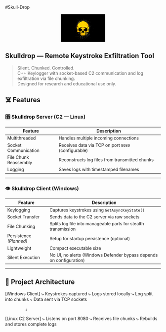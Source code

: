 #Skull-Drop
<p align="center">
  <img src="https://github.com/FajrJauhar/Skull-Drop/blob/main/skull.png" height="90px" >
</p>

##  Skulldrop — Remote Keystroke Exfiltration Tool

> Silent. Chunked. Controlled.  
> C++ Keylogger with socket-based C2 communication and log exfiltration via file chunking.  
> Designed for research and educational use only.


## ☠️ Features

### 🎛️ Skulldrop Server (C2 — Linux)
| Feature | Description |
|--------|-------------|
| Multithreaded | Handles multiple incoming connections |
| Socket Communication | Receives data via TCP on port `8080` (configurable) |
| File Chunk Reassembly | Reconstructs log files from transmitted chunks |
| Logging | Saves logs with timestamped filenames |

---

### 👁️ Skulldrop Client (Windows)
| Feature | Description |
|--------|-------------|
| Keylogging | Captures keystrokes using `GetAsyncKeyState()` |
| Socket Transfer | Sends data to the C2 server via raw sockets |
| File Chunking | Splits log file into manageable parts for stealth transmission |
| Persistence *(Planned)* | Setup for startup persistence (optional) |
| Lightweight | Compact executable size |
| Silent Execution | No UI, no alerts (Windows Defender bypass depends on configuration) |

---

## 🧪 Project Architecture


   [Windows Client]
        ⤷ Keystrokes captured
        ⤷ Logs stored locally
        ⤷ Log split into chunks
        ⤷ Data sent via TCP sockets

             ↓

   [Linux C2 Server]
        ⤷ Listens on port 8080
        ⤷ Receives file chunks
        ⤷ Rebuilds and stores complete logs

